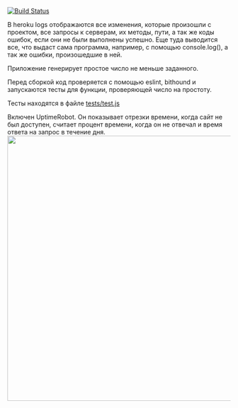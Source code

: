 [![Build Status](https://travis-ci.org/yuriy-baranov/prime-number-generator.svg?branch=master)](https://travis-ci.org/yuriy-baranov/prime-number-generator)

В heroku logs отображаются все изменения, которые произошли с проектом, все запросы к серверам, их методы, пути, а так же коды ошибок, если они не были выполнены успешно. Еще туда выводится все, что выдаст сама программа, например, с помощью console.log(), а так же ошибки, произошедшие в ней.

Приложение генерирует простое число не меньше заданного.

Перед сборкой код проверяется с помощью eslint, bithound и запускаются тесты для функции, проверяющей число на простоту.

Тесты находятся в файле [tests/test.js](https://github.com/yuriy-baranov/prime-number-generator/blob/master/tests/test.js)

Включен UptimeRobot. Он показывает отрезки времени, когда сайт не был доступен, считает процент времени, когда он не отвечал и время ответа на запрос в течение дня.
<img src='https://pp.vk.me/c626325/v626325575/1f4cb/ONYWUv4HELU.jpg' width=600>
